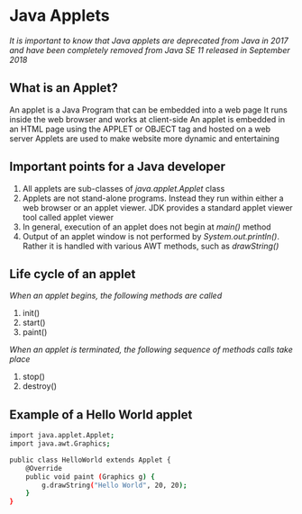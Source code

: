 # Java Applets
*It is important to know that Java applets are deprecated from Java in 2017 and have been completely removed from Java SE 11 released in September 2018*

## What is an Applet?
An applet is a Java Program that can be embedded into a web page
It runs inside the web browser and works at client-side
An applet is embedded in an HTML page using the APPLET or OBJECT tag and hosted on a web server
Applets are used to make website more dynamic and entertaining

## Important points for a Java developer
1. All applets are sub-classes of *java.applet.Applet* class
2. Applets are not stand-alone programs. Instead they run within either a web browser or an applet viewer. JDK provides a standard applet viewer tool called applet viewer
3. In general, execution of an applet does not begin at *main()* method
4. Output of an applet window is not performed by *System.out.println()*. Rather it is handled with various AWT methods, such as *drawString()*

## Life cycle of an applet
*When an applet begins, the following methods are called*
1. init()
2. start()
3. paint()

*When an applet is terminated, the following sequence of methods calls take place*
1. stop()
2. destroy()

## Example of a Hello World applet
```sh
import java.applet.Applet;
import java.awt.Graphics;

public class HelloWorld extends Applet {
	@Override
	public void paint (Graphics g) {
		g.drawString("Hello World", 20, 20);
	}
}
```
